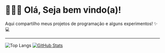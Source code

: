 # 👩🏻‍💻 Olá, Seja bem vindo(a)!

Aqui compartilho meus projetos de programação e alguns experimentos! ✨💻  

---

![Top Langs](https://github-readme-stats.vercel.app/api/top-langs/?username=lavicardosoo&layout=compact&theme=radical)
[![GitHub Stats](https://github-readme-stats.vercel.app/api?username=lavicardosoo&show_icons=true&hide=contribs&theme=radical)](https://github.com/lavicardosoo)  


